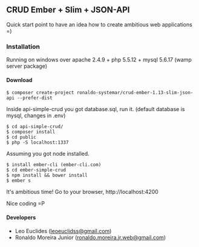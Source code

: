 ## CRUD Ember + Slim + JSON-API

Quick start point to have an idea how to create ambitious web applications =)

### Installation

Running on windows over apache 2.4.9 + php 5.5.12 + mysql 5.6.17 (wamp server package)

#### Download

```
$ composer create-project ronaldo-systemar/crud-ember-1.13-slim-json-api --prefer-dist
```

Inside api-simple-crud you got database.sql, run it. (default database is mysql, changes in .env)

```
$ cd api-simple-crud/
$ composer install
$ cd public
$ php -S localhost:1337
```

Assuming you got node installed.

```
$ install ember-cli (ember-cli.com)
$ cd ember-simple-crud
$ npm install && bower install
$ ember s
```

It's ambitious time! Go to your browser, http://localhost:4200

Nice coding =P

#### Developers
* Leo Euclides (leoeuclidss@gmail.com)
* Ronaldo Moreira Junior (ronaldo.moreira.jr.web@gmail.com)